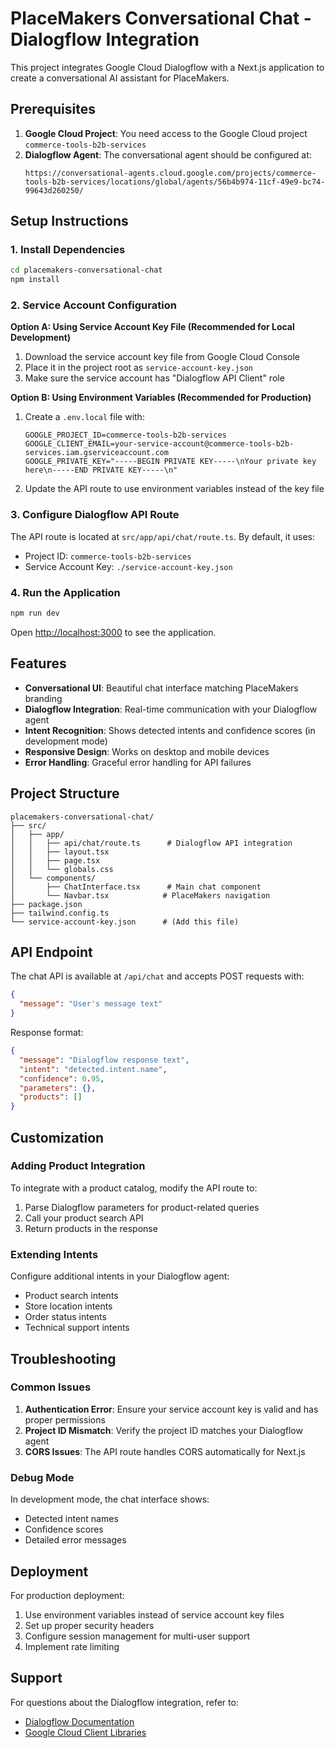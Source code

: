 # PlaceMakers Conversational Chat - Dialogflow Integration

This project integrates Google Cloud Dialogflow with a Next.js application to create a conversational AI assistant for PlaceMakers.

## Prerequisites

1. **Google Cloud Project**: You need access to the Google Cloud project `commerce-tools-b2b-services`
2. **Dialogflow Agent**: The conversational agent should be configured at:
   ```
   https://conversational-agents.cloud.google.com/projects/commerce-tools-b2b-services/locations/global/agents/56b4b974-11cf-49e9-bc74-99643d260250/
   ```

## Setup Instructions

### 1. Install Dependencies

```bash
cd placemakers-conversational-chat
npm install
```

### 2. Service Account Configuration

**Option A: Using Service Account Key File (Recommended for Local Development)**

1. Download the service account key file from Google Cloud Console
2. Place it in the project root as `service-account-key.json`
3. Make sure the service account has "Dialogflow API Client" role

**Option B: Using Environment Variables (Recommended for Production)**

1. Create a `.env.local` file with:
   ```
   GOOGLE_PROJECT_ID=commerce-tools-b2b-services
   GOOGLE_CLIENT_EMAIL=your-service-account@commerce-tools-b2b-services.iam.gserviceaccount.com
   GOOGLE_PRIVATE_KEY="-----BEGIN PRIVATE KEY-----\nYour private key here\n-----END PRIVATE KEY-----\n"
   ```

2. Update the API route to use environment variables instead of the key file

### 3. Configure Dialogflow API Route

The API route is located at `src/app/api/chat/route.ts`. By default, it uses:
- Project ID: `commerce-tools-b2b-services`
- Service Account Key: `./service-account-key.json`

### 4. Run the Application

```bash
npm run dev
```

Open [http://localhost:3000](http://localhost:3000) to see the application.

## Features

- **Conversational UI**: Beautiful chat interface matching PlaceMakers branding
- **Dialogflow Integration**: Real-time communication with your Dialogflow agent
- **Intent Recognition**: Shows detected intents and confidence scores (in development mode)
- **Responsive Design**: Works on desktop and mobile devices
- **Error Handling**: Graceful error handling for API failures

## Project Structure

```
placemakers-conversational-chat/
├── src/
│   ├── app/
│   │   ├── api/chat/route.ts      # Dialogflow API integration
│   │   ├── layout.tsx
│   │   ├── page.tsx
│   │   └── globals.css
│   └── components/
│       ├── ChatInterface.tsx      # Main chat component
│       └── Navbar.tsx            # PlaceMakers navigation
├── package.json
├── tailwind.config.ts
└── service-account-key.json      # (Add this file)
```

## API Endpoint

The chat API is available at `/api/chat` and accepts POST requests with:

```json
{
  "message": "User's message text"
}
```

Response format:
```json
{
  "message": "Dialogflow response text",
  "intent": "detected.intent.name",
  "confidence": 0.95,
  "parameters": {},
  "products": []
}
```

## Customization

### Adding Product Integration

To integrate with a product catalog, modify the API route to:
1. Parse Dialogflow parameters for product-related queries
2. Call your product search API
3. Return products in the response

### Extending Intents

Configure additional intents in your Dialogflow agent:
- Product search intents
- Store location intents
- Order status intents
- Technical support intents

## Troubleshooting

### Common Issues

1. **Authentication Error**: Ensure your service account key is valid and has proper permissions
2. **Project ID Mismatch**: Verify the project ID matches your Dialogflow agent
3. **CORS Issues**: The API route handles CORS automatically for Next.js

### Debug Mode

In development mode, the chat interface shows:
- Detected intent names
- Confidence scores
- Detailed error messages

## Deployment

For production deployment:
1. Use environment variables instead of service account key files
2. Set up proper security headers
3. Configure session management for multi-user support
4. Implement rate limiting

## Support

For questions about the Dialogflow integration, refer to:
- [Dialogflow Documentation](https://cloud.google.com/dialogflow/docs)
- [Google Cloud Client Libraries](https://cloud.google.com/nodejs/docs/reference/dialogflow/latest)
